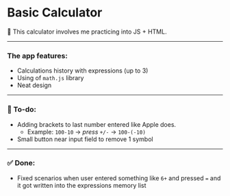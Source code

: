 # Basic Calculator
🧮 This calculator involves me practicing into JS + HTML. 

---

### The app features:
- Calculations history with expressions (up to 3)
- Using of `math.js` library
- Neat design

---

### 📃 To-do:
- Adding brackets to last number entered like Apple does. 
  - Example: `100-10` -> *press* `+/-` -> `100-(-10)`
- Small button near input field to remove 1 symbol

---

### ✅ Done:
- Fixed scenarios when user entered something like `6+` and pressed `=` and it got written into the expressions memory list